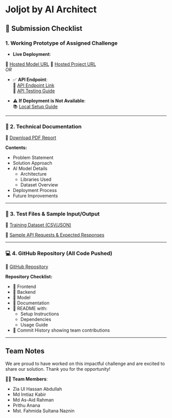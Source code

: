 #  Joljot by AI Architect

## 📄 Submission Checklist

### 1. Working Prototype of Assigned Challenge

-  **Live Deployment**:  

  🔗 [Hosted Model URL](<insert-live-project-url-here>)
  🔗 [Hosted Project URL](<insert-live-project-url-here>)  
  *OR*  
  - ✅ **API Endpoint**:  
    🔗 [API Endpoint Link](<insert-api-link-here>)  
    📖 [API Testing Guide](<insert-api-guide-link-here>)

- ⚠️ **If Deployment is Not Available**:  
  📚 [Local Setup Guide](<insert-setup-guide-link-here>)

---

### 📘 2. Technical Documentation

📄 [Download PDF Report](https://drive.google.com/file/d/1Ohq4L30XVbM-2PeUYCshX62cOxWLcw6T/view?usp=drive_link)  

**Contents:**
- Problem Statement  
- Solution Approach  
- AI Model Details  
  - Architecture  
  - Libraries Used  
  - Dataset Overview  
- Deployment Process  
- Future Improvements

---

### 🧪 3. Test Files & Sample Input/Output
  
📁 [Training Dataset (CSV/JSON)](https://drive.google.com/drive/folders/1jgWR68z-T6tRoN7G26MM0s4dtZ7NnhAh?usp=sharing)  

📄 [Sample API Requests & Expected Responses](https://drive.google.com/file/d/1kftQSWNGdZ85p6-FXtfoJnxrIYd97i70/view?usp=drive_link)

---

### 💻 4. GitHub Repository (All Code Pushed)

🔗 [GitHub Repository](<insert-github-link-here>)

**Repository Checklist:**

- 📁 Frontend 
- 📁 Backend  
- 📁 Model  
- 📁 Documentation  
- 📄 README with:
  - Setup Instructions  
  - Dependencies  
  - Usage Guide  
- 📜 Commit History showing team contributions

---

## Team Notes

We are proud to have worked on this impactful challenge and are excited to share our solution. Thank you for the opportunity!

👨‍💻 **Team Members**:
- Zia Ul Hassan Abdullah
- Md Imtiaz Kabir
- Md As-Aid Rahman
- Prithu Anana
- Mst. Fahmida Sultana Naznin 


